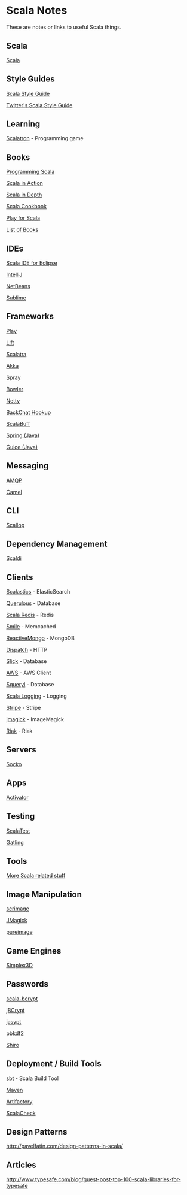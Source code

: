 # Scala Notes

These are notes or links to useful Scala things.

## Scala

[Scala](http://www.scala-lang.org)

## Style Guides

[Scala Style Guide](http://docs.scala-lang.org/style/)

[Twitter's Scala Style Guide](http://twitter.github.io/effectivescala/)

## Learning

[Scalatron](https://github.com/scalatron/scalatron) - Programming game

## Books

[Programming Scala](http://www.amazon.com/Programming-Scala-Comprehensive-Step---Step/dp/0981531644/)

[Scala in Action](http://www.amazon.com/Scala-Action-Nilanjan-Raychaudhuri/dp/1935182757/)

[Scala in Depth](http://www.amazon.com/Scala-Depth-Joshua-D-Suereth/dp/1935182706/)

[Scala Cookbook](http://www.amazon.com/Scala-Cookbook-Object-Oriented-Functional-Programming/dp/1449339611/)

[Play for Scala](http://www.amazon.com/Play-Scala-Covers-2/dp/1617290793/)

[List of Books](http://www.scala-lang.org/documentation/books.html)

## IDEs

[Scala IDE for Eclipse](http://scala-ide.org)

[IntelliJ](http://www.jetbrains.com/idea/features/scala.html)

[NetBeans](http://wiki.netbeans.org/Scala)

[Sublime](https://github.com/sublimescala/sublime-ensime)

## Frameworks

[Play](http://www.playframework.com)

[Lift](http://liftweb.net)

[Scalatra](http://www.scalatra.org)

[Akka](http://akka.io)

[Spray](http://spray.io)

[Bowler](http://bowlerframework.org)

[Netty](http://netty.io)

[BackChat Hookup](https://github.com/backchatio/hookup)

[ScalaBuff](https://github.com/SandroGrzicic/ScalaBuff)

[Spring (Java)](http://projects.spring.io/spring-framework/)

[Guice (Java)](https://code.google.com/p/google-guice/)

## Messaging

[AMQP](http://www.javacodegeeks.com/2012/04/connect-to-rabbitmq-amqp-using-scala.html)

[Camel](http://doc.akka.io/docs/akka/2.1.4/scala/camel.html)

## CLI

[Scallop](https://github.com/scallop/scallop)

## Dependency Management

[Scaldi](http://olegilyenko.github.io/scaldi/Scaldi.html)

## Clients

[Scalastics](https://github.com/bsadeh/scalastic) - ElasticSearch

[Querulous](https://github.com/nkallen/querulous) - Database

[Scala Redis](https://github.com/acrosa/scala-redis) - Redis

[Smile](https://github.com/robey/smile) - Memcached

[ReactiveMongo](http://reactivemongo.org) - MongoDB

[Dispatch](https://github.com/dispatch/dispatch) - HTTP

[Slick](http://slick.typesafe.com) - Database

[AWS](https://github.com/seratch/AWScala) - AWS Client

[Squeryl](http://squeryl.org) - Database

[Scala Logging](https://github.com/typesafehub/scalalogging) - Logging

[Stripe](https://github.com/anurag/stripe-scala) - Stripe

[jmagick](http://www.jmagick.org) - ImageMagick

[Riak](http://riak.scalapenos.com) - Riak

## Servers

[Socko](http://sockoweb.org)

## Apps

[Activator](http://typesafe.com/activator)

## Testing

[ScalaTest](http://www.scalatest.org)

[Gatling](http://gatling-tool.org)

## Tools

[More Scala related stuff](https://github.com/scala)

## Image Manipulation

[scrimage](https://github.com/sksamuel/scrimage)

[JMagick](http://www.jmagick.org)

[pureimage](https://github.com/stephenjudkins/pureimage)

## Game Engines

[Simplex3D](http://www.simplex3d.org)

## Passwords

[scala-bcrypt](https://github.com/t3hnar/scala-bcrypt)

[jBCrypt](https://github.com/jeremyh/jBCrypt)

[jasypt](http://www.jasypt.org)

[pbkdf2](https://github.com/nremond/pbkdf2-scala)

[Shiro](http://shiro.apache.org)

## Deployment / Build Tools

[sbt](http://www.scala-sbt.org) - Scala Build Tool

[Maven](http://scala-tools.org/mvnsites/maven-scala-plugin/)

[Artifactory](http://www.jfrog.com/home/v_artifactory_opensource_overview)

[ScalaCheck](http://scalacheck.org)

## Design Patterns

http://pavelfatin.com/design-patterns-in-scala/

## Articles

http://www.typesafe.com/blog/guest-post-top-100-scala-libraries-for-typesafe
